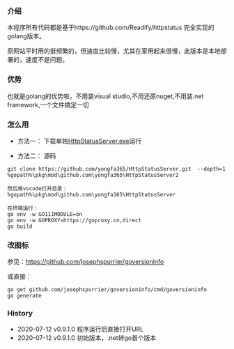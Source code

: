 ﻿### 介绍
本程序所有代码都是基于https://github.com/Readify/httpstatus 完全实现的golang版本。

原网站平时用的挺频繁的，但速度比较慢，尤其在家用起来很慢，此版本是本地部署的，速度不是问题。

### 优势
也就是golang的优势啦，不用装visual studio,不用还原nuget,不用装.net framework,一个文件搞定一切

### 怎么用
- 方法一： 下载单独[HttpStatusServer.exe](https://github.com/yongfa365/HttpStatusServer/releases)运行

- 方法二： 源码
```
git clone https://github.com/yongfa365/HttpStatusServer.git  --depth=1 %gopath%\pkg\mod\github.com\yongfa365\HttpStatusServer2

然后用vscode打开目录：
%gopath%\pkg\mod\github.com\yongfa365\HttpStatusServer

在终端运行：
go env -w GO111MODULE=on
go env -w GOPROXY=https://goproxy.cn,direct
go build
```


### 改图标
参见：https://github.com/josephspurrier/goversioninfo

或直接：
```
go get github.com/josephspurrier/goversioninfo/cmd/goversioninfo
go generate
```
### History
- 2020-07-12 v0.9.1.0 程序运行后直接打开URL
- 2020-07-12 v0.9.1.0 初始版本，.net转go首个版本
